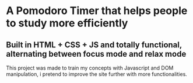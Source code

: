 # A Pomodoro Timer that helps people to study more efficiently

## Built in HTML + CSS + JS and totally functional, alternating between focus mode and relax mode

This project was made to train my concepts with Javascript and DOM manipulation, i pretend to improve the site further with more functionalities.
